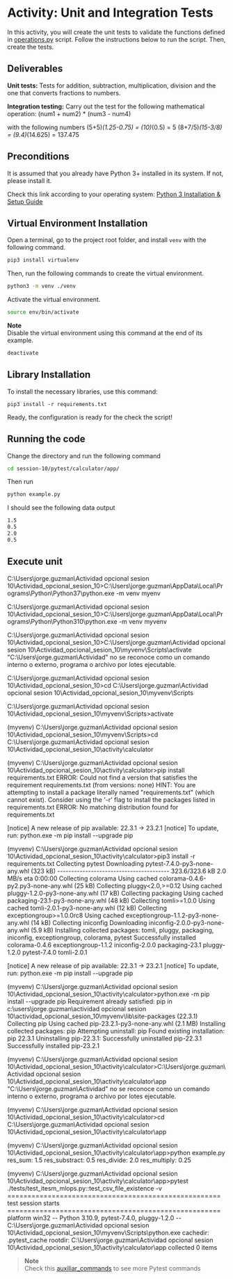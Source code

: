 # Activity: Unit and Integration Tests
In this activity, you will create the unit tests to validate the functions defined in [operations.py](app/operations.py) script. Follow the instructions below to run the script. Then, create the tests.

## Deliverables
**Unit tests:**
Tests for addition, subtraction, multiplication, division and the one that converts fractions to numbers.

**Integration testing:**
Carry out the test for the following mathematical operation:
(num1 + num2) * (num3 - num4)

with the following numbers
(5+5)*(1.25-0.75) = (10)*(0.5) = 5
(8+7/5)*(15-3/8) = (9.4)*(14.625) = 137.475

## Preconditions
It is assumed that you already have Python 3+ installed in its system. If not, please install it.

Check this link according to your operating system:
[Python 3 Installation & Setup Guide](https://realpython.com/installing-python/)

## Virtual Environment Installation
Open a terminal, go to the project root folder, and install `venv` with the following command.

```bash
pip3 install virtualenv
```

Then, run the following commands to create the virtual environment.
```bash
python3 -m venv ./venv
```

Activate the virtual environment.
```bash
source env/bin/activate
```

**Note**  
Disable the virtual environment using this command at the end of its example.
```bash
deactivate
```

## Library Installation
To install the necessary libraries, use this command:
```
pip3 install -r requirements.txt
```

Ready, the configuration is ready for the check the script!

## Running the code
Change the directory and run the following command
```bash
cd session-10/pytest/calculator/app/
```
Then run
```bash
python example.py
```
I should see the following data output
```bash
1.5
0.5
2.0
0.5
```


## Execute unit
C:\Users\jorge.guzman\Actividad opcional sesion 10\Actividad_opcional_sesion_10>C:\Users\jorge.guzman\AppData\Local\Programs\Python\Python37\python.exe -m venv myenv

C:\Users\jorge.guzman\Actividad opcional sesion 10\Actividad_opcional_sesion_10>C:\Users\jorge.guzman\AppData\Local\Programs\Python\Python310\python.exe -m venv myvenv

C:\Users\jorge.guzman\Actividad opcional sesion 10\Actividad_opcional_sesion_10>C:\Users\jorge.guzman\Actividad opcional sesion 10\Actividad_opcional_sesion_10\myvenv\Scripts\activate
"C:\Users\jorge.guzman\Actividad" no se reconoce como un comando interno o externo,
programa o archivo por lotes ejecutable.

C:\Users\jorge.guzman\Actividad opcional sesion 10\Actividad_opcional_sesion_10>cd C:\Users\jorge.guzman\Actividad opcional sesion 10\Actividad_opcional_sesion_10\myvenv\Scripts

C:\Users\jorge.guzman\Actividad opcional sesion 10\Actividad_opcional_sesion_10\myvenv\Scripts>activate

(myvenv) C:\Users\jorge.guzman\Actividad opcional sesion 10\Actividad_opcional_sesion_10\myvenv\Scripts>cd C:\Users\jorge.guzman\Actividad opcional sesion 10\Actividad_opcional_sesion_10\activity\calculator

(myvenv) C:\Users\jorge.guzman\Actividad opcional sesion 10\Actividad_opcional_sesion_10\activity\calculator>pip install requirements.txt
ERROR: Could not find a version that satisfies the requirement requirements.txt (from versions: none)
HINT: You are attempting to install a package literally named "requirements.txt" (which cannot exist). Consider using the '-r' flag to install the packages listed in requirements.txt
ERROR: No matching distribution found for requirements.txt

[notice] A new release of pip available: 22.3.1 -> 23.2.1
[notice] To update, run: python.exe -m pip install --upgrade pip

(myvenv) C:\Users\jorge.guzman\Actividad opcional sesion 10\Actividad_opcional_sesion_10\activity\calculator>pip3 install -r requirements.txt
Collecting pytest
  Downloading pytest-7.4.0-py3-none-any.whl (323 kB)
     ---------------------------------------- 323.6/323.6 kB 2.0 MB/s eta 0:00:00
Collecting colorama
  Using cached colorama-0.4.6-py2.py3-none-any.whl (25 kB)
Collecting pluggy<2.0,>=0.12
  Using cached pluggy-1.2.0-py3-none-any.whl (17 kB)
Collecting packaging
  Using cached packaging-23.1-py3-none-any.whl (48 kB)
Collecting tomli>=1.0.0
  Using cached tomli-2.0.1-py3-none-any.whl (12 kB)
Collecting exceptiongroup>=1.0.0rc8
  Using cached exceptiongroup-1.1.2-py3-none-any.whl (14 kB)
Collecting iniconfig
  Downloading iniconfig-2.0.0-py3-none-any.whl (5.9 kB)
Installing collected packages: tomli, pluggy, packaging, iniconfig, exceptiongroup, colorama, pytest
Successfully installed colorama-0.4.6 exceptiongroup-1.1.2 iniconfig-2.0.0 packaging-23.1 pluggy-1.2.0 pytest-7.4.0 tomli-2.0.1

[notice] A new release of pip available: 22.3.1 -> 23.2.1
[notice] To update, run: python.exe -m pip install --upgrade pip

(myvenv) C:\Users\jorge.guzman\Actividad opcional sesion 10\Actividad_opcional_sesion_10\activity\calculator>python.exe -m pip install --upgrade pip
Requirement already satisfied: pip in c:\users\jorge.guzman\actividad opcional sesion 10\actividad_opcional_sesion_10\myvenv\lib\site-packages (22.3.1)
Collecting pip
  Using cached pip-23.2.1-py3-none-any.whl (2.1 MB)
Installing collected packages: pip
  Attempting uninstall: pip
    Found existing installation: pip 22.3.1
    Uninstalling pip-22.3.1:
      Successfully uninstalled pip-22.3.1
Successfully installed pip-23.2.1

(myvenv) C:\Users\jorge.guzman\Actividad opcional sesion 10\Actividad_opcional_sesion_10\activity\calculator>C:\Users\jorge.guzman\Actividad opcional sesion 10\Actividad_opcional_sesion_10\activity\calculator\app
"C:\Users\jorge.guzman\Actividad" no se reconoce como un comando interno o externo,
programa o archivo por lotes ejecutable.

(myvenv) C:\Users\jorge.guzman\Actividad opcional sesion 10\Actividad_opcional_sesion_10\activity\calculator>cd C:\Users\jorge.guzman\Actividad opcional sesion 10\Actividad_opcional_sesion_10\activity\calculator\app

(myvenv) C:\Users\jorge.guzman\Actividad opcional sesion 10\Actividad_opcional_sesion_10\activity\calculator\app>python example.py
res_sum: 1.5
res_substract: 0.5
res_divide: 2.0
res_multiply: 0.25

(myvenv) C:\Users\jorge.guzman\Actividad opcional sesion 10\Actividad_opcional_sesion_10\activity\calculator\app>pytest ./tests/test_itesm_mlops.py::test_csv_file_existence -v
===================================================== test session starts =====================================================
platform win32 -- Python 3.10.9, pytest-7.4.0, pluggy-1.2.0 -- C:\Users\jorge.guzman\Actividad opcional sesion 10\Actividad_opcional_sesion_10\myvenv\Scripts\python.exe
cachedir: .pytest_cache
rootdir: C:\Users\jorge.guzman\Actividad opcional sesion 10\Actividad_opcional_sesion_10\activity\calculator\app
collected 0 items

> **Note**  
Check this [auxiliar_commands](auxiliar_commands.md) to see more Pytest commands 